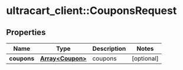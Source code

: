 # ultracart_client::CouponsRequest

## Properties
Name | Type | Description | Notes
------------ | ------------- | ------------- | -------------
**coupons** | [**Array&lt;Coupon&gt;**](Coupon.md) | coupons | [optional] 


